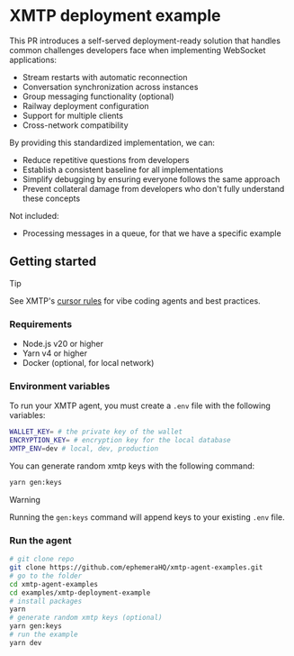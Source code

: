 # XMTP deployment example

This PR introduces a self-served deployment-ready solution that handles common challenges developers face when implementing WebSocket applications:

- Stream restarts with automatic reconnection
- Conversation synchronization across instances
- Group messaging functionality (optional)
- Railway deployment configuration
- Support for multiple clients
- Cross-network compatibility

By providing this standardized implementation, we can:

- Reduce repetitive questions from developers
- Establish a consistent baseline for all implementations
- Simplify debugging by ensuring everyone follows the same approach
- Prevent collateral damage from developers who don't fully understand these concepts

Not included:

- Processing messages in a queue, for that we have a specific example

## Getting started

> [!TIP]
> See XMTP's [cursor rules](/.cursor/README.md) for vibe coding agents and best practices.

### Requirements

- Node.js v20 or higher
- Yarn v4 or higher
- Docker (optional, for local network)

### Environment variables

To run your XMTP agent, you must create a `.env` file with the following variables:

```bash
WALLET_KEY= # the private key of the wallet
ENCRYPTION_KEY= # encryption key for the local database
XMTP_ENV=dev # local, dev, production
```

You can generate random xmtp keys with the following command:

```bash
yarn gen:keys
```

> [!WARNING]
> Running the `gen:keys` command will append keys to your existing `.env` file.

### Run the agent

```bash
# git clone repo
git clone https://github.com/ephemeraHQ/xmtp-agent-examples.git
# go to the folder
cd xmtp-agent-examples
cd examples/xmtp-deployment-example
# install packages
yarn
# generate random xmtp keys (optional)
yarn gen:keys
# run the example
yarn dev
```
